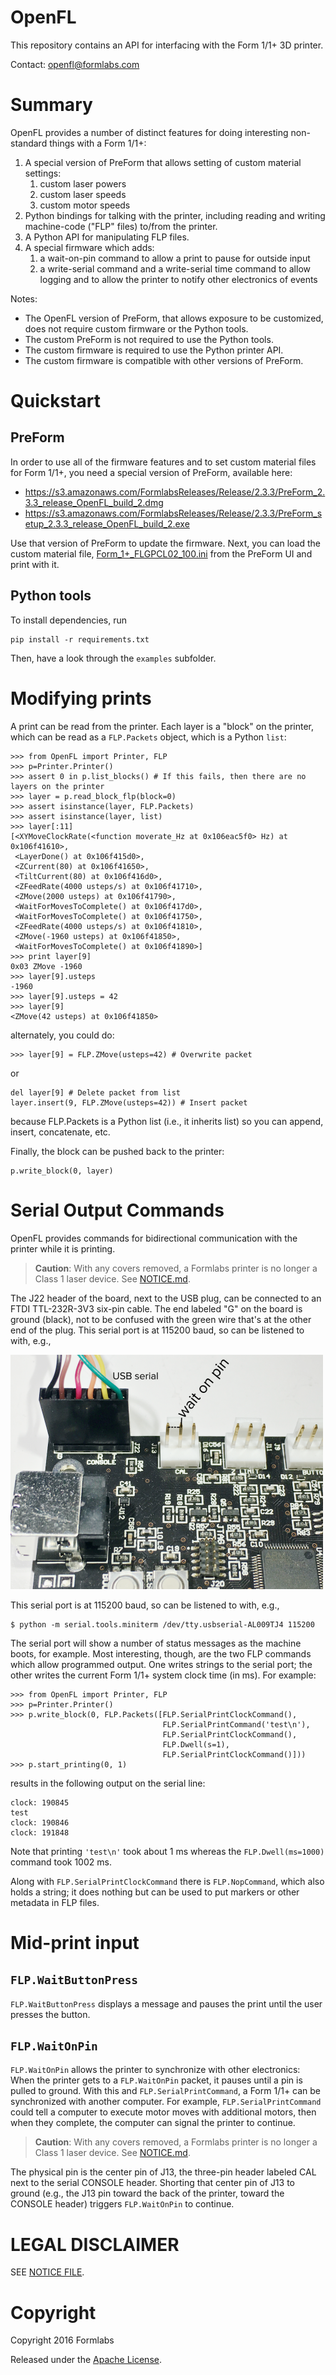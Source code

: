 # OpenFL
This repository contains an API for interfacing with the Form 1/1+ 3D printer.

Contact: openfl@formlabs.com

# Summary
OpenFL provides a number of distinct features for doing interesting non-standard things with a Form 1/1+:

1. A special version of PreForm that allows setting of custom material settings: 
   1. custom laser powers
   2. custom laser speeds
   3. custom motor speeds
2. Python bindings for talking with the printer, including reading and writing machine-code ("FLP" files) to/from the printer.
3. A Python API for manipulating FLP files.
4. A special firmware which adds:
   1. a wait-on-pin command to allow a print to pause for outside input
   2. a write-serial command and a write-serial time command to allow logging and to allow the printer to notify other electronics of events

Notes:
* The OpenFL version of PreForm, that allows exposure to be customized, does not require custom firmware or the Python tools.
* The custom PreForm is not required to use the Python tools.
* The custom firmware is required to use the Python printer API.
* The custom firmware is compatible with other versions of PreForm.


# Quickstart
## PreForm
In order to use all of the firmware features and to set custom material files for Form 1/1+, you need a special version of PreForm, available here:
* https://s3.amazonaws.com/FormlabsReleases/Release/2.3.3/PreForm_2.3.3_release_OpenFL_build_2.dmg
* https://s3.amazonaws.com/FormlabsReleases/Release/2.3.3/PreForm_setup_2.3.3_release_OpenFL_build_2.exe

Use that version of PreForm to update the firmware. Next, you can load the custom material file, [Form_1+_FLGPCL02_100.ini](Form_1+_FLGPCL02_100.ini) from the PreForm UI and print with it.

## Python tools
To install dependencies, run
```
pip install -r requirements.txt
```

Then, have a look through the `examples` subfolder.

# Modifying prints
A print can be read from the printer. Each layer is a "block" on the printer, which can be read as a `FLP.Packets` object, which is a Python `list`:
```
>>> from OpenFL import Printer, FLP
>>> p=Printer.Printer()
>>> assert 0 in p.list_blocks() # If this fails, then there are no layers on the printer
>>> layer = p.read_block_flp(block=0)
>>> assert isinstance(layer, FLP.Packets)
>>> assert isinstance(layer, list)
>>> layer[:11]
[<XYMoveClockRate(<function moverate_Hz at 0x106eac5f0> Hz) at 0x106f41610>,
 <LayerDone() at 0x106f415d0>,
 <ZCurrent(80) at 0x106f41650>,
 <TiltCurrent(80) at 0x106f416d0>,
 <ZFeedRate(4000 usteps/s) at 0x106f41710>,
 <ZMove(2000 usteps) at 0x106f41790>,
 <WaitForMovesToComplete() at 0x106f417d0>,
 <WaitForMovesToComplete() at 0x106f41750>,
 <ZFeedRate(4000 usteps/s) at 0x106f41810>,
 <ZMove(-1960 usteps) at 0x106f41850>,
 <WaitForMovesToComplete() at 0x106f41890>]
>>> print layer[9]
0x03 ZMove -1960
>>> layer[9].usteps
-1960
>>> layer[9].usteps = 42
>>> layer[9]
<ZMove(42 usteps) at 0x106f41850>
```
alternately, you could do:
```
>>> layer[9] = FLP.ZMove(usteps=42) # Overwrite packet
```
or
```
del layer[9] # Delete packet from list
layer.insert(9, FLP.ZMove(usteps=42)) # Insert packet
```
because FLP.Packets is a Python list (i.e., it inherits list) so you can append, insert, concatenate, etc.

Finally, the block can be pushed back to the printer:
```
p.write_block(0, layer)
```

# Serial Output Commands
OpenFL provides commands for bidirectional communication with the printer while it is printing.

> **Caution**: With any covers removed, a Formlabs printer is no longer a Class 1 laser device. See [NOTICE.md](NOTICE.md).

The J22 header of the board, next to the USB plug, can be connected to an FTDI TTL-232R-3V3 six-pin cable. The end labeled "G" on the board is ground (black), not to be confused with the green wire that's at the other end of the plug. This serial port is at 115200 baud, so can be listened to with, e.g.,

<img src="Form_1+_pinout.png" width="500" alt="Serial and wait-on-pin headers">

This serial port is at 115200 baud, so can be listened to with, e.g., 
```
$ python -m serial.tools.miniterm /dev/tty.usbserial-AL009TJ4 115200
```
The serial port will show a number of status messages as the machine boots, for example. Most interesting, though, are the two FLP commands which allow programmed output. One writes strings to the serial port; the other writes the current Form 1/1+ system clock time (in ms). For example:
```
>>> from OpenFL import Printer, FLP
>>> p=Printer.Printer()
>>> p.write_block(0, FLP.Packets([FLP.SerialPrintClockCommand(),
                                  FLP.SerialPrintCommand('test\n'),
                                  FLP.SerialPrintClockCommand(),
                                  FLP.Dwell(s=1),
                                  FLP.SerialPrintClockCommand()]))
>>> p.start_printing(0, 1)
```
results in the following output on the serial line:
```
clock: 190845
test
clock: 190846
clock: 191848
```
Note that printing `'test\n'` took about 1 ms whereas the `FLP.Dwell(ms=1000)` command took 1002 ms.

Along with `FLP.SerialPrintClockCommand` there is `FLP.NopCommand`, which also holds a string; it does nothing but can be used to put markers or other metadata in FLP files.

# Mid-print input
## `FLP.WaitButtonPress`
`FLP.WaitButtonPress` displays a message and pauses the print until the user presses the button.

## `FLP.WaitOnPin`
`FLP.WaitOnPin` allows the printer to synchronize with other electronics: When the printer gets to a `FLP.WaitOnPin` packet, it pauses until a pin is pulled to ground. With this and `FLP.SerialPrintCommand`, a Form 1/1+ can be synchronized with another computer. For example, `FLP.SerialPrintCommand` could tell a computer to execute motor moves with additional motors, then when they complete, the computer can signal the printer to continue.

> **Caution**: With any covers removed, a Formlabs printer is no longer a Class 1 laser device. See [NOTICE.md](NOTICE.md).

The physical pin is the center pin of J13, the three-pin header labeled CAL next to the serial CONSOLE header. Shorting that center pin of J13 to ground (e.g., the J13 pin toward the back of the printer, toward the CONSOLE header) triggers `FLP.WaitOnPin` to continue.

# LEGAL DISCLAIMER
SEE [NOTICE FILE](NOTICE.md).

# Copyright
Copyright 2016 Formlabs

Released under the [Apache License](https://github.com/formlabs/openfl/blob/master/COPYING).
